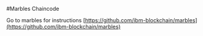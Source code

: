 #Marbles Chaincode

Go to marbles for instructions [https://github.com/ibm-blockchain/marbles](https://github.com/ibm-blockchain/marbles)
